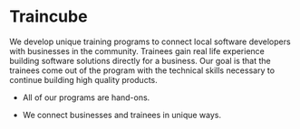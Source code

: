 # Traincube

We develop unique training programs to connect local software developers with businesses in the community. Trainees gain real life experience building software solutions directly for a business. Our goal is that the trainees come out of the program with the technical skills necessary to continue building high quality products.

- All of our programs are hand-ons. 

- We connect businesses and trainees in unique ways.
